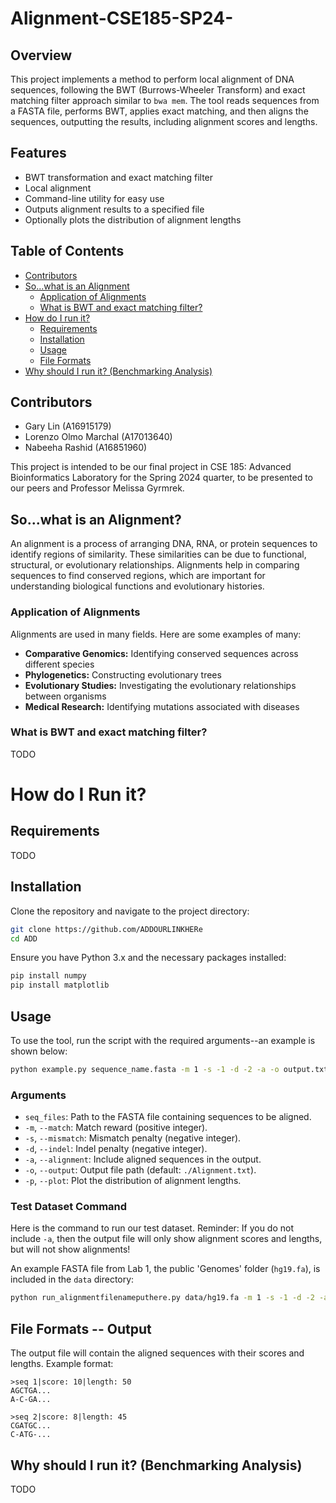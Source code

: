 # Alignment-CSE185-SP24-

## Overview
This project implements a method to perform local alignment of DNA sequences, following the BWT (Burrows-Wheeler Transform) and exact matching filter approach similar to `bwa mem`. The tool reads sequences from a FASTA file, performs BWT, applies exact matching, and then aligns the sequences, outputting the results, including alignment scores and lengths.

## Features
- BWT transformation and exact matching filter
- Local alignment
- Command-line utility for easy use
- Outputs alignment results to a specified file
- Optionally plots the distribution of alignment lengths

## Table of Contents

- [Contributors](#contributors)
- [So...what is an Alignment](#sowhat-is-an-alignment)
  - [Application of Alignments](#application-of-alignments)
  - [What is BWT and exact matching filter?](#what-is-bwt-and-exact-matching-filter)
- [How do I run it?](#how-do-i-run-it)
  - [Requirements](#requirements)
  - [Installation](#installation)
  - [Usage](#usage)
  - [File Formats](#file-formats)
- [Why should I run it? (Benchmarking Analysis)](#why-should-i-run-it-benchmarking-analysis)

## Contributors

- Gary Lin (A16915179)
- Lorenzo Olmo Marchal (A17013640)
- Nabeeha Rashid (A16851960)

This project is intended to be our final project in CSE 185: Advanced Bioinformatics Laboratory for the Spring 2024 quarter, to be presented to our peers and Professor Melissa Gyrmrek.

## So...what is an Alignment?
An alignment is a process of arranging DNA, RNA, or protein sequences to identify regions of similarity. These similarities can be due to functional, structural, or evolutionary relationships. Alignments help in comparing sequences to find conserved regions, which are important for understanding biological functions and evolutionary histories.

### Application of Alignments
Alignments are used in many fields. Here are some examples of many:
- **Comparative Genomics:** Identifying conserved sequences across different species
- **Phylogenetics:** Constructing evolutionary trees
- **Evolutionary Studies:** Investigating the evolutionary relationships between organisms
- **Medical Research:** Identifying mutations associated with diseases

### What is BWT and exact matching filter?
TODO

# How do I Run it?

## Requirements
TODO

## Installation
Clone the repository and navigate to the project directory:
```sh
git clone https://github.com/ADDOURLINKHERe
cd ADD
```

Ensure you have Python 3.x and the necessary packages installed:
```sh
pip install numpy
pip install matplotlib
```

## Usage
To use the tool, run the script with the required arguments--an example is shown below:
```sh
python example.py sequence_name.fasta -m 1 -s -1 -d -2 -a -o output.txt -p
```

### Arguments
- `seq_files`: Path to the FASTA file containing sequences to be aligned.
- `-m`, `--match`: Match reward (positive integer).
- `-s`, `--mismatch`: Mismatch penalty (negative integer).
- `-d`, `--indel`: Indel penalty (negative integer).
- `-a`, `--alignment`: Include aligned sequences in the output.
- `-o`, `--output`: Output file path (default: `./Alignment.txt`).
- `-p`, `--plot`: Plot the distribution of alignment lengths.

### Test Dataset Command
Here is the command to run our test dataset. Reminder: If you do not include `-a`, then the output file will only show alignment scores and lengths, but will not show alignments!

An example FASTA file from Lab 1, the public 'Genomes' folder (`hg19.fa`), is included in the `data` directory:
```sh
python run_alignmentfilenameputhere.py data/hg19.fa -m 1 -s -1 -d -2 -a -o output.txt -p
```

## File Formats -- Output
The output file will contain the aligned sequences with their scores and lengths. Example format:
```plaintext
>seq 1|score: 10|length: 50
AGCTGA...
A-C-GA...

>seq 2|score: 8|length: 45
CGATGC...
C-ATG-...
```

## Why should I run it? (Benchmarking Analysis)
TODO


